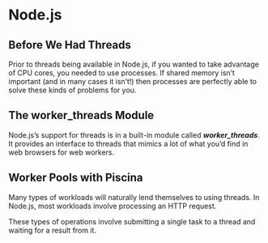 # Node.js

## Before We Had Threads

Prior to threads being available in Node.js, if you wanted to take advantage of CPU cores, you needed to use processes. If shared memory isn’t important (and in many cases it isn’t!) then processes are perfectly able to solve these kinds of problems for you.

## The worker_threads Module

Node.js’s support for threads is in a built-in module called **_worker_threads_**. It provides an interface to threads that mimics a lot of what you’d find in web browsers for web workers.

## Worker Pools with Piscina

Many types of workloads will naturally lend themselves to using threads. In Node.js, most workloads involve processing an HTTP request.

These types of operations involve submitting a single task to a thread and waiting for a result from it.
